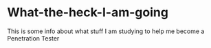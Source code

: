 # What-the-heck-I-am-going
This is some info about what stuff I am studying to help me become a Penetration Tester
